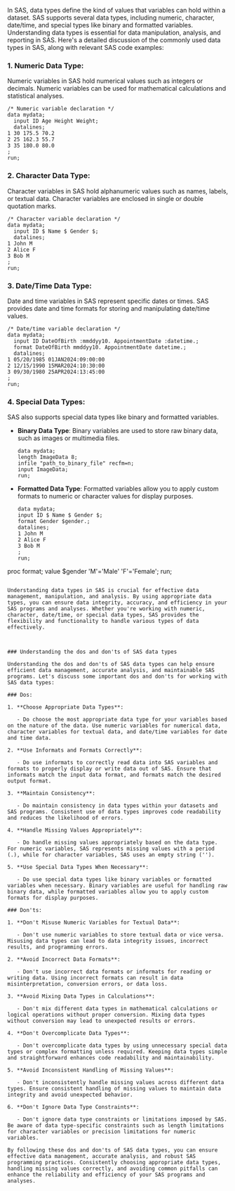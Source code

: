 In SAS, data types define the kind of values that variables can hold within a dataset. SAS supports several data types, including numeric, character, date/time, and special types like binary and formatted variables. Understanding data types is essential for data manipulation, analysis, and reporting in SAS. Here's a detailed discussion of the commonly used data types in SAS, along with relevant SAS code examples:

### 1. Numeric Data Type:

Numeric variables in SAS hold numerical values such as integers or decimals. Numeric variables can be used for mathematical calculations and statistical analyses.

```sas
/* Numeric variable declaration */
data mydata;
  input ID Age Height Weight;
  datalines;
1 30 175.5 70.2
2 25 162.3 55.7
3 35 180.0 80.0
;
run;
```

### 2. Character Data Type:

Character variables in SAS hold alphanumeric values such as names, labels, or textual data. Character variables are enclosed in single or double quotation marks.

```sas
/* Character variable declaration */
data mydata;
  input ID $ Name $ Gender $;
  datalines;
1 John M
2 Alice F
3 Bob M
;
run;
```

### 3. Date/Time Data Type:

Date and time variables in SAS represent specific dates or times. SAS provides date and time formats for storing and manipulating date/time values.

```sas
/* Date/time variable declaration */
data mydata;
  input ID DateOfBirth :mmddyy10. AppointmentDate :datetime.;
  format DateOfBirth mmddyy10. AppointmentDate datetime.;
  datalines;
1 05/20/1985 01JAN2024:09:00:00
2 12/15/1990 15MAR2024:10:30:00
3 09/30/1980 25APR2024:13:45:00
;
run;
```

### 4. Special Data Types:

SAS also supports special data types like binary and formatted variables.

- **Binary Data Type**: Binary variables are used to store raw binary data, such as images or multimedia files.
  
  ```sas
  data mydata;
  length ImageData 8;
  infile "path_to_binary_file" recfm=n;
  input ImageData;
  run;
  ```

- **Formatted Data Type**: Formatted variables allow you to apply custom formats to numeric or character values for display purposes.
  
  ```sas
  data mydata;
  input ID $ Name $ Gender $;
  format Gender $gender.;
  datalines;
  1 John M
  2 Alice F
  3 Bob M
  ;
  run;
  ```

proc format;
  value $gender 'M'='Male' 'F'='Female';
run;

```

Understanding data types in SAS is crucial for effective data management, manipulation, and analysis. By using appropriate data types, you can ensure data integrity, accuracy, and efficiency in your SAS programs and analyses. Whether you're working with numeric, character, date/time, or special data types, SAS provides the flexibility and functionality to handle various types of data effectively.



### Understanding the dos and don'ts of SAS data types

Understanding the dos and don'ts of SAS data types can help ensure efficient data management, accurate analysis, and maintainable SAS programs. Let's discuss some important dos and don'ts for working with SAS data types:

### Dos:

1. **Choose Appropriate Data Types**:
   
   - Do choose the most appropriate data type for your variables based on the nature of the data. Use numeric variables for numerical data, character variables for textual data, and date/time variables for date and time data.

2. **Use Informats and Formats Correctly**:
   
   - Do use informats to correctly read data into SAS variables and formats to properly display or write data out of SAS. Ensure that informats match the input data format, and formats match the desired output format.

3. **Maintain Consistency**:
   
   - Do maintain consistency in data types within your datasets and SAS programs. Consistent use of data types improves code readability and reduces the likelihood of errors.

4. **Handle Missing Values Appropriately**:
   
   - Do handle missing values appropriately based on the data type. For numeric variables, SAS represents missing values with a period (.), while for character variables, SAS uses an empty string ('').

5. **Use Special Data Types When Necessary**:
   
   - Do use special data types like binary variables or formatted variables when necessary. Binary variables are useful for handling raw binary data, while formatted variables allow you to apply custom formats for display purposes.

### Don'ts:

1. **Don't Misuse Numeric Variables for Textual Data**:
   
   - Don't use numeric variables to store textual data or vice versa. Misusing data types can lead to data integrity issues, incorrect results, and programming errors.

2. **Avoid Incorrect Data Formats**:
   
   - Don't use incorrect data formats or informats for reading or writing data. Using incorrect formats can result in data misinterpretation, conversion errors, or data loss.

3. **Avoid Mixing Data Types in Calculations**:
   
   - Don't mix different data types in mathematical calculations or logical operations without proper conversion. Mixing data types without conversion may lead to unexpected results or errors.

4. **Don't Overcomplicate Data Types**:
   
   - Don't overcomplicate data types by using unnecessary special data types or complex formatting unless required. Keeping data types simple and straightforward enhances code readability and maintainability.

5. **Avoid Inconsistent Handling of Missing Values**:
   
   - Don't inconsistently handle missing values across different data types. Ensure consistent handling of missing values to maintain data integrity and avoid unexpected behavior.

6. **Don't Ignore Data Type Constraints**:
   
   - Don't ignore data type constraints or limitations imposed by SAS. Be aware of data type-specific constraints such as length limitations for character variables or precision limitations for numeric variables.

By following these dos and don'ts of SAS data types, you can ensure effective data management, accurate analysis, and robust SAS programming practices. Consistently choosing appropriate data types, handling missing values correctly, and avoiding common pitfalls can enhance the reliability and efficiency of your SAS programs and analyses.
